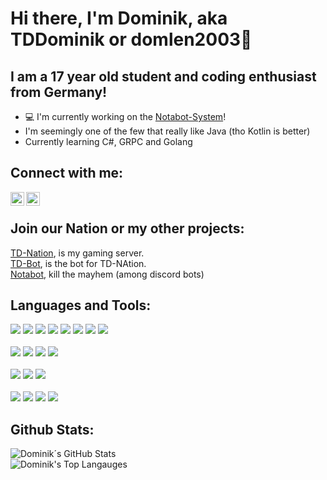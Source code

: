 # Hi there, I'm Dominik, aka TDDominik or domlen2003👋
## I am a 17 year old student and coding enthusiast from Germany!

- 💻 I'm currently working on the [Notabot-System][notabotWeb]!
- I'm seemingly one of the few that really like Java (tho Kotlin is better)
- Currently learning C#, GRPC and Golang

## Connect with me:

[<img align="left" alt="Dominik| Instagram" width="22px" src="https://cdn.jsdelivr.net/npm/simple-icons@v3/icons/instagram.svg" />][instagram] 
<a href="mailto:dominikalexanderlenz@gmail.com"> <img align="left" alt="Dominik| Email" width="22px" src="https://cdn.jsdelivr.net/npm/simple-icons@3.13.0/icons/gmail.svg"> </a>
<br>
## Join our Nation or my other projects:

[TD-Nation][TD], is my gaming server. <br>
[TD-Bot][tdbotGH], is the bot for TD-NAtion. <br>
[Notabot][notabotWeb], kill the mayhem (among discord bots)

## Languages and Tools:

<img src="https://img.shields.io/badge/java-007396.svg?&style=for-the-badge&logo=java&logoColor=white"/> <img src="https://img.shields.io/badge/kotlin-DD8431.svg?&style=for-the-badge&logo=kotlin&logoColor=white"/> <img src="https://img.shields.io/badge/go-67D0DD.svg?&style=for-the-badge&logo=go&logoColor=white"/>  <img src="https://img.shields.io/badge/csharp-976ECD.svg?&style=for-the-badge&logo=csharp&logoColor=white"/> <img src="https://img.shields.io/badge/python-319440.svg?&style=for-the-badge&logo=python&logoColor=white"/> <img src="https://img.shields.io/badge/Node-339933.svg?&style=for-the-badge&logo=node.js&logoColor=white"/> <img src="https://img.shields.io/badge/-HTML5-E34F26?style=for-the-badge&logo=HTML5&logoColor=white"/> <img src="https://img.shields.io/badge/-CSS3-1572B6?style=for-the-badge&logo=CSS3&logoColor=white"/>
<br>
<br>
<img src="https://img.shields.io/badge/-IntelliJ%20IDEA-5e2495?style=for-the-badge&logo=jetbrains&logoColor=white"/> <img src="https://img.shields.io/badge/pycharm-F2EF59.svg?&style=for-the-badge&logo=pycharm&logoColor=white"/> <img src="https://img.shields.io/badge/android%20studio-3DDC84.svg?&style=for-the-badge&logo=android%20studio&logoColor=white"/> <img src="https://img.shields.io/badge/visual%20studio%20code-007ACC.svg?&style=for-the-badge&logo=visual%20studio%20code&logoColor=white"/>
<br>
<br>
<img src="https://img.shields.io/badge/git-F05032.svg?&style=for-the-badge&logo=git&logoColor=white"/> <img src="https://img.shields.io/badge/github%20-181717.svg?&style=for-the-badge&logo=github&logoColor=white"/> <img src="https://img.shields.io/badge/gitlab%20-FCA121.svg?&style=for-the-badge&logo=gitlab&logoColor=white"/>
<br>
<br>
<img src="https://img.shields.io/badge/-MongoDB-13aa52?style=for-the-badge&logo=mongodb&logoColor=white"/> <img src="https://img.shields.io/badge/maven-C71A36.svg?&style=for-the-badge&logo=apache%20maven&logoColor=white"/> <img src="https://img.shields.io/badge/gradle-022E37.svg?&style=for-the-badge&logo=gradle&logoColor=white"/> <img src="https://img.shields.io/badge/WakaTime-000000.svg?&style=for-the-badge&logo=WakaTime&logoColor=white"/>

## Github Stats:  
  <img align="center" alt="Dominik´s GitHub Stats" src="https://github-readme-stats.vercel.app/api?username=domlen2003&show_icons=true&hide_border=true" />
    <br>
<img align="" alt="Dominik's Top Langauges" src="https://github-readme-stats.vercel.app/api/top-langs/?username=domlen2003">
  
[TD]: https://discord.gg/wmEUMjnfpb
[instagram]: https://instagram.com/dominik.le_03
[tdbotGH]: https://github.com/Th3Ph4nt0m/TD-Bot
[notabotWeb]: https://notabot.cc
